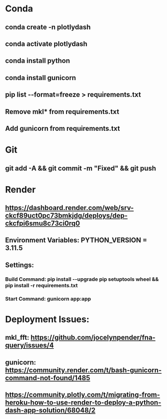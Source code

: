 


# Conda
## conda create -n plotlydash
## conda activate plotlydash
## conda install python
## conda install gunicorn
## pip list --format=freeze > requirements.txt
## Remove mkl* from requirements.txt
## Add gunicorn from requirements.txt


# Git
## git add -A && git commit -m "Fixed" && git push



# Render
## https://dashboard.render.com/web/srv-ckcf89uct0pc73bmkjdg/deploys/dep-ckcfpi6smu8c73ci0rq0
## Environment Variables: PYTHON_VERSION = 3.11.5
## Settings: 
###  Build Command: pip install --upgrade pip setuptools wheel && pip install -r requirements.txt
###  Start Command: gunicorn app:app

# Deployment Issues:
## mkl_fft: https://github.com/jocelynpender/fna-query/issues/4
## gunicorn: https://community.render.com/t/bash-gunicorn-command-not-found/1485
## https://community.plotly.com/t/migrating-from-heroku-how-to-use-render-to-deploy-a-python-dash-app-solution/68048/2